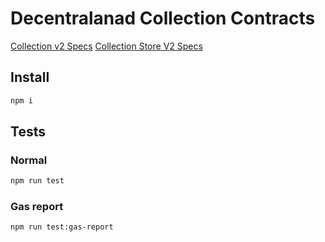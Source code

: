 # Decentralanad Collection Contracts

[Collection v2 Specs](https://github.com/decentraland/wearables-contracts/blob/master/Collections_V2.md)
[Collection Store V2 Specs](https://github.com/decentraland/wearables-contracts/blob/master/Collections_V2_Store.md)

## Install

```bash
npm i
```

## Tests

### Normal

```bash
npm run test
```

### Gas report

```bash
npm run test:gas-report
```
